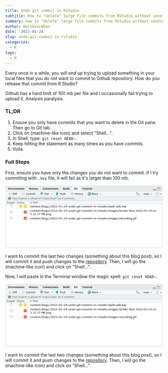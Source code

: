 ```yaml
---
title: Undo git commit in RStudio
subtitle: How to "delete" large file commits from RStudio without sending them to Github
summary: How to "delete" large file commits from RStudio without sending them to Github
author: Harshvardhan
date: '2022-01-24'
slug: undo-git-commit-in-rstudio
categories:
  - R
tags:
  - R
---
```


Every once in a while, you will end up trying to upload something in your local files that you do not want to commit to Github repository. How do you release that commit from R Studio?

Github has a hard limit of 100 mb per file and I occasionally fail trying to upload it. Analysis paralysis.

### TL;DR

1.  Ensure you only have commits that you want to delete in the Git pane. Then go to Git tab.
2.  Click on <i class="fas fa-cog"></i> (machine-like icon) and select "Shell...".
3.  In Shell, type: `git reset HEAD~`.
4.  Keep hitting the statement as many times as you have commits.
5.  Voila.

### Full Steps

First, ensure you have only the changes you do not want to commit. If I try commiting with `.key` file, it will fail as it's larger than 100 mb.

![](images/Screen%20Shot%202022-01-24%20at%205.45.58%20PM.png "Git Pane in RStudio")

I want to commit the last two changes (something about this blog post), so I will commit it and push changes to the [repository](https://github.com/harshvardhaniimi/personal-website). Then, I will go the <i class="fas fa-cog"></i> (machine-like icon) and click on "Shell...".

Now, I will paste in the Terminal window the magic spell: `git reset HEAD~`.

![](images/Screen%20Shot%202022-01-24%20at%205.45.58%20PM.png "Git Pane in RStudio")

I want to commit the last two changes (something about this blog post), so I will commit it and push changes to the [repository](https://github.com/harshvardhaniimi/personal-website). Then, I will go the <i class="fas fa-cog"></i> (machine-like icon) and click on "Shell...".
